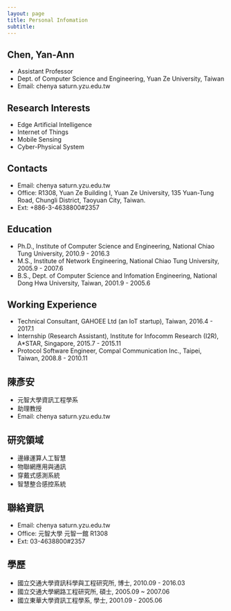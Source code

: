 ```yaml
---
layout: page
title: Personal Infomation
subtitle:
---
```


## Chen, Yan-Ann
- Assistant Professor
- Dept. of Computer Science and Engineering, Yuan Ze University, Taiwan
- Email: chenya <i class="fa fa-at" aria-hidden="true"></i> saturn.yzu.edu.tw

## Research Interests
- Edge Artificial Intelligence
- Internet of Things
- Mobile Sensing
- Cyber-Physical System

## Contacts
- Email: chenya <i class="fa fa-at" aria-hidden="true"></i> saturn.yzu.edu.tw
- Office: R1308, Yuan Ze Building I, Yuan Ze University, 135 Yuan-Tung Road, Chungli District, Taoyuan City, Taiwan.
- Ext: +886-3-4638800#2357

## Education
- Ph.D., Institute of Computer Science and Engineering, National Chiao Tung University, 2010.9 - 2016.3
- M.S., Institute of Network Engineering, National Chiao Tung University, 2005.9 - 2007.6
- B.S., Dept. of Computer Science and Infomation Engineering, National Dong Hwa University, Taiwan, 2001.9 - 2005.6

## Working Experience
- Technical Consultant, GAHOEE Ltd (an IoT startup), Taiwan, 2016.4 - 2017.1
- Internship (Research Assistant), Institute for Infocomm Research (I2R), A*STAR, Singapore, 2015.7 - 2015.11
- Protocol Software Engineer, Compal Communication Inc., Taipei, Taiwan, 2008.8 - 2010.11



## 陳彥安
- 元智大學資訊工程學系
- 助理教授
- Email: chenya <i class="fa fa-at" aria-hidden="true"></i> saturn.yzu.edu.tw

## 研究領域
- 邊緣運算人工智慧
- 物聯網應用與通訊
- 穿戴式感測系統
- 智慧整合感控系統


## 聯絡資訊
- Email: chenya <i class="fa fa-at" aria-hidden="true"></i> saturn.yzu.edu.tw
- Office: 元智大學 元智一館 R1308
- Ext: 03-4638800#2357

## 學歷
- 國立交通大學資訊科學與工程研究所, 博士, 2010.09 - 2016.03
- 國立交通大學網路工程研究所, 碩士, 2005.09 ~ 2007.06
- 國立東華大學資訊工程學系, 學士, 2001.09 - 2005.06